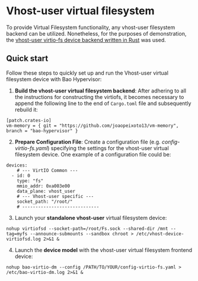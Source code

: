 # Vhost-user virtual filesystem

To provide Virtual Filesystem functionality, any vhost-user filesystem backend can be utilized. Nonetheless, for the purposes of demonstration, the [vhost-user virtio-fs device backend written in Rust](https://gitlab.com/virtio-fs/virtiofsd) was used.


## Quick start

Follow these steps to quickly set up and run the Vhost-user virtual filesystem device with Bao Hypervisor:

1. **Build the vhost-user virtual filesystem backend**: After adhering to all the instructions for constructing the virtiofs, it becomes necessary to append the following line to the end of `Cargo.toml` file and subsequently rebuild it:

```
[patch.crates-io]
vm-memory = { git = "https://github.com/joaopeixoto13/vm-memory", branch = "bao-hypervisor" }
```

2. **Prepare Configuration File**: Create a configuration file (e.g. *config-virtio-fs.yaml*) specifying
the settings for the vhost-user virtual filesystem device. One example of a configuration file could be:

```
devices:
    # --- VirtIO Common ---
  - id: 0
    type: "fs"
    mmio_addr: 0xa003e00
    data_plane: vhost_user
    # --- Vhost-user specific ---
    socket_path: "/root/"
    # -----------------------------
```

3. Launch your **standalone vhost-user** virtual filesystem device:
```
nohup virtiofsd --socket-path=/root/Fs.sock --shared-dir /mnt --tag=myfs --announce-submounts --sandbox chroot > /etc/vhost-device-virtiofsd.log 2>&1 &
```

4. Launch the **device model** with the vhost-user virtual filesystem frontend device:

```
nohup bao-virtio-dm --config /PATH/TO/YOUR/config-virtio-fs.yaml > /etc/bao-virtio-dm.log 2>&1 &
```
